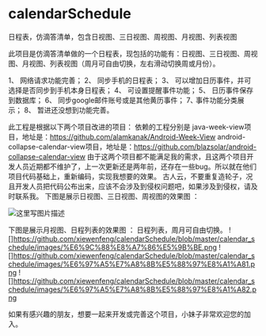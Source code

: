 # calendarSchedule
日程表，仿滴答清单，包含日视图、三日视图、周视图、月视图、列表视图


此项目是仿滴答清单做的一个日程表，现包括的功能有：日视图、三日视图、周视图、月视图、列表视图（周月可自由切换，左右滑动切换周或月份）。

1、 网络请求功能完善； 
2、 同步手机的日程表； 
3、 可以增加日历事件，并可选择是否同步到手机本身日程表； 
4、 可设置提醒事件功能； 
5、 日历事件保存到数据库；
6、 同步google邮件账号或是其他黄历事件； 
7､ 事件功能分类展示；
8、 暂进还没想到功能完善。

此工程是根据以下两个项目改进的项目： 
依赖的工程分别是 java-week-view项目，地址是：https://github.com/alamkanak/Android-Week-View 
android-collapse-calendar-view项目，地址是：https://github.com/blazsolar/android-collapse-calendar-view 
由于这两个项目都不能满足我的需求，且这两个项目开发人员近期都不维护了，上一次更新还是两年前，还存在一些bug。所以就在他们项目代码基础上，重新编码，实现我想要的效果。 古人云，不要重复造轮子，况且开发人员把代码公布出来，应该不会涉及到侵权问题吧，如果涉及到侵权，请及时联系我。 下图是展示日视图、三日视图、周视图的效果图 ：

![这里写图片描述](http://img.blog.csdn.net/20170726165503516?watermark/2/text/aHR0cDovL2Jsb2cuY3Nkbi5uZXQvc21pbGVpYW0=/font/5a6L5L2T/fontsize/400/fill/I0JBQkFCMA==/dissolve/70/gravity/SouthEast)

下图是展示月视图、日程列表的效果图 ：
日程列表，周月可自由切换。
![]https://github.com/xiewenfeng/calendarSchedule/blob/master/calendar_schedule/images/%E6%9C%88%E8%A7%86%E5%9B%BE.png
![]https://github.com/xiewenfeng/calendarSchedule/blob/master/calendar_schedule/images/%E6%97%A5%E7%A8%8B%E5%88%97%E8%A1%A81.png
![]https://github.com/xiewenfeng/calendarSchedule/blob/master/calendar_schedule/images/%E6%97%A5%E7%A8%8B%E5%88%97%E8%A1%A82.png

如果有感兴趣的朋友，想要一起来开发或完善这个项目，小妹子非常欢迎您的加入。

